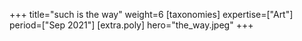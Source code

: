 +++
title="such is the way"
weight=6
[taxonomies]
expertise=["Art"]
period=["Sep 2021"]
[extra.poly]
hero="the_way.jpeg"
+++